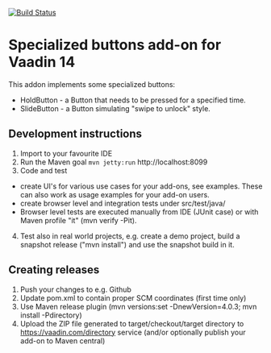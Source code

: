 [![Build Status](https://travis-ci.org/samie/special-buttons.svg?branch=master)](https://travis-ci.org/samie/holdbutton)

# Specialized buttons add-on for Vaadin 14

This addon implements some specialized buttons: 
* HoldButton - a Button that needs to be pressed for a specified time.
* SlideButton - a Button simulating "swipe to unlock" style.

## Development instructions 

1. Import to your favourite IDE
2. Run the Maven goal `mvn jetty:run` http://localhost:8099
3. Code and test
  * create UI's for various use cases for your add-ons, see examples. These can also work as usage examples for your add-on users.
  * create browser level and integration tests under src/test/java/
  * Browser level tests are executed manually from IDE (JUnit case) or with Maven profile "it" (mvn verify -Pit). 
4. Test also in real world projects, e.g. create a demo project, build a snapshot release ("mvn install") and use the snapshot build in it.

## Creating releases

1. Push your changes to e.g. Github 
2. Update pom.xml to contain proper SCM coordinates (first time only)
3. Use Maven release plugin (mvn versions:set -DnewVersion=4.0.3; mvn install -Pdirectory)
4. Upload the ZIP file generated to target/checkout/target directory to https://vaadin.com/directory service (and/or optionally publish your add-on to Maven central)

